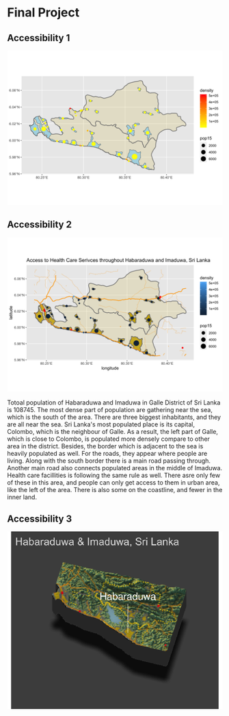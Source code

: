 # Final Project

## Accessibility 1

![GitHub Logo](accessibility1.png)

## Accessibility 2

![GitHub Logo](accessibility2.png)

Totoal population of Habaraduwa and Imaduwa in Galle District of Sri Lanka is 108745. The most dense part of population are gathering near the sea, which is the south of the area. There are three biggest inhabitants, and they are all near the sea. Sri Lanka's most populated place is its capital, Colombo, which is the neighbour of Galle. As a result, the left part of Galle, which is close to Colombo, is populated more densely compare to other area in the district. Besides, the border which is adjacent to the sea is heavily populated as well. For the roads, they appear where people are living. Along with the south border there is a main road passing through. Another main road also connects populated areas in the middle of Imaduwa. Health care facillities is following the same rule as well. There asre only few of these in this area, and people can only get access to them in urban area, like the left of the area. There is also some on the coastline, and fewer in the inner land.

## Accessibility 3

![GitHub Logo](a3.png)
